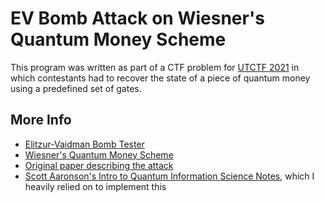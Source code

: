 # EV Bomb Attack on Wiesner's Quantum Money Scheme

This program was written as part of a CTF problem for [UTCTF 2021](https://ctftime.org/event/1177/) in which contestants had to recover the state of a piece of quantum money using a predefined set of gates. 

## More Info

- [Elitzur-Vaidman Bomb Tester](https://en.wikipedia.org/wiki/Elitzur%E2%80%93Vaidman_bomb_tester)
- [Wiesner's Quantum Money Scheme](https://en.wikipedia.org/wiki/Quantum_money)
- [Original paper describing the attack](https://arxiv.org/abs/1404.1507)
- [Scott Aaronson's Intro to Quantum Information Science Notes](https://www.scottaaronson.com/qclec.pdf), which I heavily relied on to implement this
